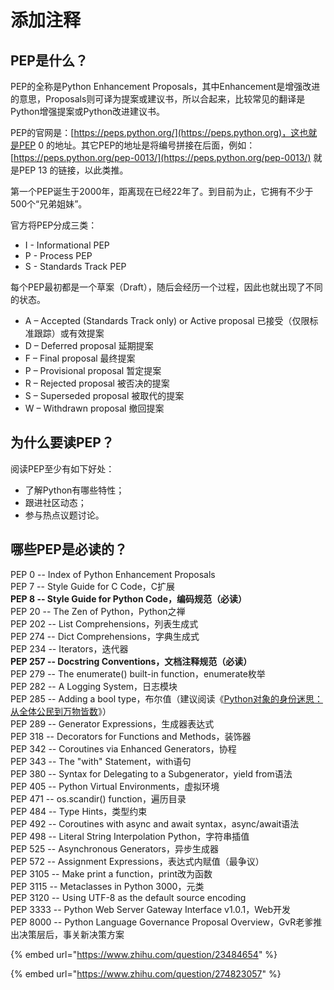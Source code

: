 # 添加注释

## PEP是什么？

PEP的全称是Python Enhancement Proposals，其中Enhancement是增强改进的意思，Proposals则可译为提案或建议书，所以合起来，比较常见的翻译是Python增强提案或Python改进建议书。

PEP的官网是：[https://peps.python.org/](https://peps.python.org)，这也就是PEP 0 的地址。其它PEP的地址是将编号拼接在后面，例如：[https://peps.python.org/pep-0013/](https://peps.python.org/pep-0013/) 就是PEP 13 的链接，以此类推。

第一个PEP诞生于2000年，距离现在已经22年了。到目前为止，它拥有不少于500个“兄弟姐妹”。

官方将PEP分成三类：

* I - Informational PEP
* P - Process PEP
* S - Standards Track PEP

每个PEP最初都是一个草案（Draft），随后会经历一个过程，因此也就出现了不同的状态。

* A – Accepted (Standards Track only) or Active proposal 已接受（仅限标准跟踪）或有效提案
* D – Deferred proposal 延期提案
* F – Final proposal 最终提案
* P – Provisional proposal 暂定提案
* R – Rejected proposal 被否决的提案
* S – Superseded proposal 被取代的提案
* W – Withdrawn proposal 撤回提案

## 为什么要读PEP？

阅读PEP至少有如下好处：

* 了解Python有哪些特性；
* 跟进社区动态；
* 参与热点议题讨论。

## 哪些PEP是必读的？

PEP 0 -- Index of Python Enhancement Proposals\
PEP 7 -- Style Guide for C Code，C扩展\
**PEP 8 -- Style Guide for Python Code，编码规范（必读）**\
PEP 20 -- The Zen of Python，Python之禅\
PEP 202 -- List Comprehensions，列表生成式\
PEP 274 -- Dict Comprehensions，字典生成式\
PEP 234 -- Iterators，迭代器\
**PEP 257 -- Docstring Conventions，文档注释规范（必读）**\
PEP 279 -- The enumerate() built-in function，enumerate枚举\
PEP 282 -- A Logging System，日志模块\
PEP 285 -- Adding a bool type，布尔值（建议阅读《[Python对象的身份迷思：从全体公民到万物皆数](http://mp.weixin.qq.com/s?\_\_biz=MzAxMjUyNDQ5OA==\&mid=2653557761\&idx=2\&sn=527d45b669b2c7e95220151a3371f628\&chksm=806e3abcb719b3aa2d5a9b959356ec94f761cbdf4f2bd959fe4c3623aee309594ae317c46913\&scene=21#wechat\_redirect)》）\
PEP 289 -- Generator Expressions，生成器表达式\
PEP 318 -- Decorators for Functions and Methods，装饰器\
PEP 342 -- Coroutines via Enhanced Generators，协程\
PEP 343 -- The "with" Statement，with语句\
PEP 380 -- Syntax for Delegating to a Subgenerator，yield from语法\
PEP 405 -- Python Virtual Environments，虚拟环境\
PEP 471 -- os.scandir() function，遍历目录\
PEP 484 -- Type Hints，类型约束\
PEP 492 -- Coroutines with async and await syntax，async/await语法\
PEP 498 -- Literal String Interpolation Python，字符串插值\
PEP 525 -- Asynchronous Generators，异步生成器\
PEP 572 -- Assignment Expressions，表达式内赋值（最争议）\
PEP 3105 -- Make print a function，print改为函数\
PEP 3115 -- Metaclasses in Python 3000，元类\
PEP 3120 -- Using UTF-8 as the default source encoding\
PEP 3333 -- Python Web Server Gateway Interface v1.0.1，Web开发\
PEP 8000 -- Python Language Governance Proposal Overview，GvR老爹推出决策层后，事关新决策方案

{% embed url="https://www.zhihu.com/question/23484654" %}

{% embed url="https://www.zhihu.com/question/274823057" %}
